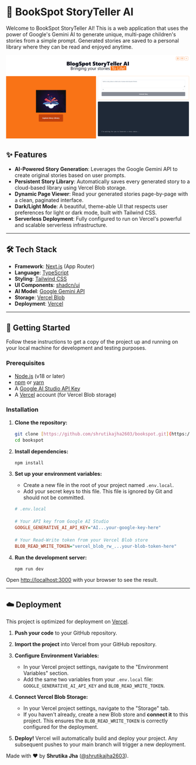 # 📖 BookSpot StoryTeller AI

Welcome to BookSpot StoryTeller AI! This is a web application that uses the power of Google's Gemini AI to generate unique, multi-page children's stories from a simple prompt. Generated stories are saved to a personal library where they can be read and enjoyed anytime.

![BookSpot StoryTeller AI Screenshot](image.png)

## ✨ Features

-   **AI-Powered Story Generation**: Leverages the Google Gemini API to create original stories based on user prompts.
-   **Persistent Story Library**: Automatically saves every generated story to a cloud-based library using Vercel Blob storage.
-   **Dynamic Page Viewer**: Read your generated stories page-by-page with a clean, paginated interface.
-   **Dark/Light Mode**: A beautiful, theme-able UI that respects user preferences for light or dark mode, built with Tailwind CSS.
-   **Serverless Deployment**: Fully configured to run on Vercel's powerful and scalable serverless infrastructure.

---

## 🛠️ Tech Stack

-   **Framework**: [Next.js](https://nextjs.org/) (App Router)
-   **Language**: [TypeScript](https://www.typescriptlang.org/)
-   **Styling**: [Tailwind CSS](https://tailwindcss.com/)
-   **UI Components**: [shadcn/ui](https://ui.shadcn.com/)
-   **AI Model**: [Google Gemini API](https://ai.google.dev/)
-   **Storage**: [Vercel Blob](httpss://vercel.com/storage/blob)
-   **Deployment**: [Vercel](https://vercel.com/)

---

## 🚀 Getting Started

Follow these instructions to get a copy of the project up and running on your local machine for development and testing purposes.

### Prerequisites

-   [Node.js](https://nodejs.org/en) (v18 or later)
-   [npm](https://www.npmjs.com/) or [yarn](https://yarnpkg.com/)
-   A [Google AI Studio API Key](https://makersuite.google.com/)
-   A [Vercel](https://vercel.com) account (for Vercel Blob storage)

### Installation

1.  **Clone the repository:**
    ```bash
    git clone [https://github.com/shrutikajha2603/bookspot.git](https://github.com/shrutikajha2603/bookspot.git)
    cd bookspot
    ```

2.  **Install dependencies:**
    ```bash
    npm install
    ```

3.  **Set up your environment variables:**
    -   Create a new file in the root of your project named `.env.local`.
    -   Add your secret keys to this file. This file is ignored by Git and should not be committed.

    ```ini
    # .env.local

    # Your API key from Google AI Studio
    GOOGLE_GENERATIVE_AI_API_KEY="AI...your-google-key-here"

    # Your Read-Write token from your Vercel Blob store
    BLOB_READ_WRITE_TOKEN="vercel_blob_rw_...your-blob-token-here"
    ```

4.  **Run the development server:**
    ```bash
    npm run dev
    ```

Open [http://localhost:3000](http://localhost:3000) with your browser to see the result.

---

## ☁️ Deployment

This project is optimized for deployment on [Vercel](https://vercel.com/).

1.  **Push your code** to your GitHub repository.

2.  **Import the project** into Vercel from your GitHub repository.

3.  **Configure Environment Variables:**
    -   In your Vercel project settings, navigate to the "Environment Variables" section.
    -   Add the same two variables from your `.env.local` file: `GOOGLE_GENERATIVE_AI_API_KEY` and `BLOB_READ_WRITE_TOKEN`.

4.  **Connect Vercel Blob Storage:**
    -   In your Vercel project settings, navigate to the "Storage" tab.
    -   If you haven't already, create a new Blob store and **connect it** to this project. This ensures the `BLOB_READ_WRITE_TOKEN` is correctly configured for the deployment.

5.  **Deploy!** Vercel will automatically build and deploy your project. Any subsequent pushes to your main branch will trigger a new deployment.

Made with ❤️ by **Shrutika Jha** ([@shrutikajha2603](https://github.com/shrutikajha2603)).
